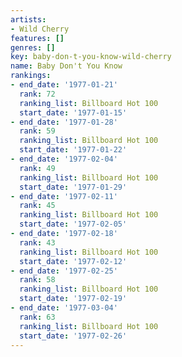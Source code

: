 ```yaml
---
artists:
- Wild Cherry
features: []
genres: []
key: baby-don-t-you-know-wild-cherry
name: Baby Don't You Know
rankings:
- end_date: '1977-01-21'
  rank: 72
  ranking_list: Billboard Hot 100
  start_date: '1977-01-15'
- end_date: '1977-01-28'
  rank: 59
  ranking_list: Billboard Hot 100
  start_date: '1977-01-22'
- end_date: '1977-02-04'
  rank: 49
  ranking_list: Billboard Hot 100
  start_date: '1977-01-29'
- end_date: '1977-02-11'
  rank: 45
  ranking_list: Billboard Hot 100
  start_date: '1977-02-05'
- end_date: '1977-02-18'
  rank: 43
  ranking_list: Billboard Hot 100
  start_date: '1977-02-12'
- end_date: '1977-02-25'
  rank: 58
  ranking_list: Billboard Hot 100
  start_date: '1977-02-19'
- end_date: '1977-03-04'
  rank: 63
  ranking_list: Billboard Hot 100
  start_date: '1977-02-26'
---
```


